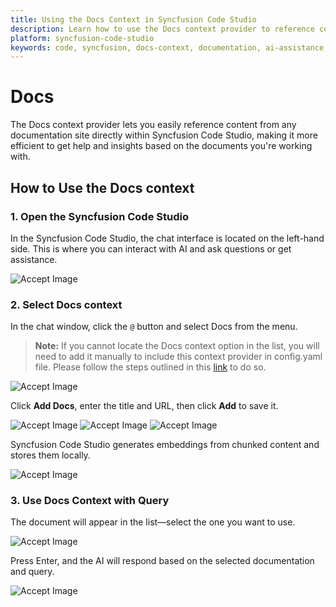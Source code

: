 ```yaml
---
title: Using the Docs Context in Syncfusion Code Studio
description: Learn how to use the Docs context provider to reference content from documentation sites directly in Syncfusion Code Studio.
platform: syncfusion-code-studio
keywords: code, syncfusion, docs-context, documentation, ai-assistance, developer-tools, productivity
---
```


# Docs 

The Docs context provider lets you easily reference content from any documentation site directly within Syncfusion Code Studio, making it more efficient to get help and insights based on the documents you're working with.



## How to Use the Docs context

### 1. Open the Syncfusion Code Studio

In the Syncfusion Code Studio, the chat interface is located on the left-hand side. This is where you can interact with AI and ask questions or get assistance.

<img src="../feature-images/open-chat.png" alt="Accept Image"  />

### 2. Select Docs context

In the chat window, click the `@` button and select Docs from the menu. 
> **Note:** If you cannot locate the Docs context option in the list, you will need to add it manually to include this context provider in config.yaml file. Please follow the steps outlined in this [link](/code-studio/features/context-providers/add-more-contextproviders/How-to-configure-more-contextproviders) to do so. 

<img src="../feature-images/click-context.png" alt="Accept Image"  />  



Click **Add Docs**, enter the title and URL, then click **Add** to save it.

<img src="../feature-images/docs-opencontext.png" alt="Accept Image"  />

<img src="../feature-images/docs-adddocs.png" alt="Accept Image"  />

<img src="../feature-images/docs-enterdetails.png" alt="Accept Image"  />

Syncfusion Code Studio generates embeddings from chunked content and stores them locally.


<img src="../feature-images/docs-loading.png" alt="Accept Image"  />

### 3. Use Docs Context with Query

The document will appear in the list—select the one you want to use.

<img src="../feature-images/docs-choose.png" alt="Accept Image"  />

Press Enter, and the AI will respond based on the selected documentation and query.

<img src="../feature-images/docs-output.png" alt="Accept Image"  />

